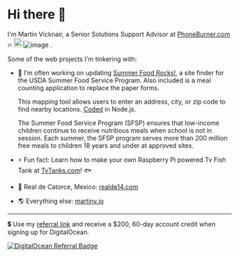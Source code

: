 # Hi there 👋

 I'm Martin Vicknair, a Senior Solutions Support Advisor at [PhoneBurner.com] 🔥 <img src="https://github.com/martinvicknair/martinvicknair/assets/32040730/d5f1da62-abcb-4aa3-9c71-15471e67dacc"  width="22" height="21">![image](https://github.com/martinvicknair/martinvicknair/assets/32040730/d5f1da62-abcb-4aa3-9c71-15471e67dacc)
.  
 
 Some of the web projects I'm tinkering with:

- 🚀 I’m often working on updating [Summer Food Rocks!], a site finder for the USDA Summer Food Service Program. Also included is a meal counting application to replace the paper forms.   

     This mapping tool allows users to enter an address, city, or zip code to find nearby locations. [Coded] in Node.js. 

     The Summer Food Service Program (SFSP) ensures that low-income children continue to receive nutritious meals when school is not in session. Each summer, the SFSP program serves more than 200 million free meals to children 18 years and under at approved sites.  

- ⚡ Fun fact: Learn how to make your own Raspberry Pi powered Tv Fish Tank at [TvTanks.com]! 🐟
 
- 🌵 Real de Catorce, Mexico: [realde14.com]  
  
- 🌎 Everything else: [martinv.io]  

---

💲 Use my [referral link] and receive a $200, 60-day account credit when signing up for DigitalOcean.  

   [![DigitalOcean Referral Badge](https://web-platforms.sfo2.cdn.digitaloceanspaces.com/WWW/Badge%201.svg)](https://www.digitalocean.com/?refcode=a909a04f3d01&utm_campaign=Referral_Invite&utm_medium=Referral_Program&utm_source=badge)


  <!--
  **martinvicknair/martinvicknair** is a ✨ _special_ ✨ repository because its `README.md` (this file) appears on your GitHub profile.

Here are some ideas to get you started:

- 🔭 I’m currently working on ...
- 🌱 I’m currently learning ...
- 👯 I’m looking to collaborate on ...
- 🤔 I’m looking for help with ...
- 💬 Ask me about ...
- 📫 How to reach me: ...
- 😄 Pronouns: ...
- ⚡ Fun fact: ...
  -->

[phoneburner.com]: https://www.phoneburner.com
[Summer Food Rocks!]: https://www.summerfoodrocks.org
[Coded]: https://github.com/martinvicknair/summerfoodrocks-node
[http://www.fns.usda.gov/sfsp]: http://www.fns.usda.gov/sfsp
[TvTanks.com]: https://tvtanks.com
[GitHub repository]: https://github.com/martinvicknair/tvtanks.com
[martinv.io]: https://www.martinv.io
[referral link]: https://www.digitalocean.com/?refcode=a909a04f3d01&utm_campaign=Referral_Invite&utm_medium=Referral_Program&utm_source=badge
[realde14.com]: https://www.realde14.com
